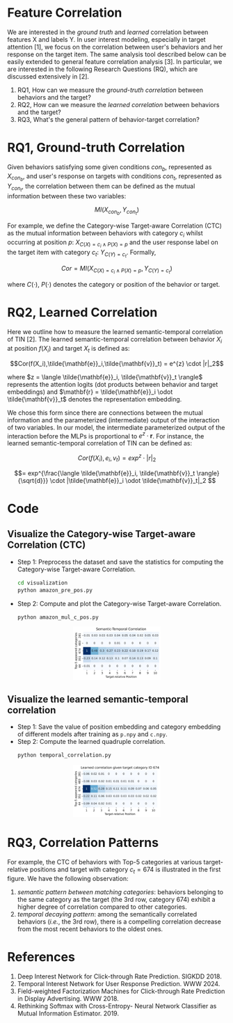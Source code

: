 # Feature Correlation


We are interested in the *ground truth* and *learned* correlation between features X and labels Y. In user interest modeling, especially in target attention [1], we focus on the correlation between user's behaviors and her response on the target item. The same analysis tool described below can be easily extended to general feature correlation analysis [3]. In particular, we are interested in the following Research Questions (RQ), which are discussed extensively in [2].

1. RQ1, How can we measure the *ground-truth correlation* between behaviors and the target?
2. RQ2, How can we measure the *learned correlation* between behaviors and the target?
3. RQ3, What's the general pattern of behavior-target correlation?

# RQ1, Ground-truth Correlation

Given behaviors satisfying some given conditions $con_b$, represented as $X_{con_b}$, and user's response on targets with conditions $con_t$, represented as $Y_{con_t}$, the correlation between them can be defined as the mutual information between these two variables:

$$MI(X_{con_b}, Y_{con_t})$$

For example, we define the Category-wise Target-aware Correlation (CTC) as the mutual information between behaviors with category $c_i$ whilst occurring at position $p$: $X_{C(X)=c_i \land P(X)=p}$ and the user response label on the target item with category $c_t$: $Y_{C(Y)=c_t}$. Formally,

$$Cor = MI \left(X_{C(X)=c_i \land P(X)=p},  Y_{C(Y)=c_t}\right)$$

where $C(\cdot)$, $P(\cdot)$ denotes the category or position of the behavior or target. 

# RQ2, Learned Correlation

Here we outline how to measure the learned semantic-temporal correlation of TIN [2]. The learned semantic-temporal correlation between behavior $X_{i}$ at position $f(X_i)$ and target $X_{t}$ is defined as:

$$Cor(f(X_i),\tilde{\mathbf{e}}_i,\tilde{\mathbf{v}}_t) = e^{z} \cdot |r|_2$$


where $z = \langle \tilde{\mathbf{e}}_i, \tilde{\mathbf{v}}_t \rangle$ represents the attention logits (dot products between behavior and target embeddings) and $\mathbf{r} = \tilde{\mathbf{e}}_i \odot \tilde{\mathbf{v}}_t$ denotes the representation embedding. 

We chose this form since there are connections between the mutual information and the parameterized (intermediate) output of the interaction of two variables.
In our model, the intermediate parameterized output of the interaction before the MLPs is proportional to $e^{z} \cdot \mathbf{r}$. For instance, the learned semantic-temporal correlation of TIN can be defined as:

$$Cor(f(X_i),e_i,v_t) = exp^{z} \cdot |r|_2$$

$$= exp^{\frac{\langle \tilde{\mathbf{e}}_i, \tilde{\mathbf{v}}_t \rangle}{\sqrt{d}}} \cdot |\tilde{\mathbf{e}}_i \odot \tilde{\mathbf{v}}_t|_2 $$





# Code

## Visualize the Category-wise Target-aware Correlation (CTC)
- Step 1: Preprocess the dataset and save the statistics for computing the Category-wise Target-aware Correlation.
    ```bash
    cd visualization
    python amazon_pre_pos.py
    ```
- Step 2: Compute and plot the Category-wise Target-aware Correlation.
    ```bash
    python amazon_mul_c_pos.py
    ```


<div align=center><img src="./images/ground_truth_STC.png" alt="Category-wise Target-aware Correlation" width="40%"></div>


## Visualize the learned semantic-temporal correlation
- Step 1: Save the value of position embedding and category embedding of different models after training as `p.npy` and `c.npy`.
- Step 2: Compute the learned quadruple correlation.
    ```bash
    python temporal_correlation.py
    ```
    
<div align=center><img src="./images/TIN_STC.png" alt="Learned semantic-temporal correlation of TIN" width="40%"></div>

# RQ3, Correlation Patterns


For example, the CTC of behaviors with Top-5 categories at various target-relative positions and target with category $c_t = 674$ is illustrated in the first figure.
We have the following observation:
1) *semantic pattern between matching categories*: behaviors belonging to the same category as the target (the 3rd row, category 674) exhibit a higher degree of correlation compared to other categories. 
2) *temporal decaying pattern*: among the semantically correlated behaviors (*i.e.*, the 3rd row), there is a compelling correlation decrease from the most recent behaviors to the oldest ones. 

# References
1. Deep Interest Network for Click-through Rate Prediction. SIGKDD 2018.
2. Temporal Interest Network for User Response Prediction. WWW 2024.
3. Field-weighted Factorization Machines for Click-through Rate Prediction in Display Advertising. WWW 2018.
4. Rethinking Softmax with Cross-Entropy- Neural Network Classifier as Mutual Information Estimator. 2019.
